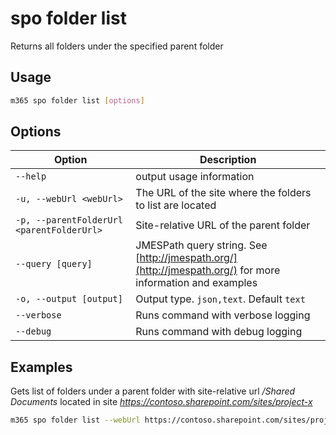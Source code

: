 # spo folder list

Returns all folders under the specified parent folder

## Usage

```sh
m365 spo folder list [options]
```

## Options

Option|Description
------|-----------
`--help`|output usage information
`-u, --webUrl <webUrl>`|The URL of the site where the folders to list are located
`-p, --parentFolderUrl <parentFolderUrl>`|Site-relative URL of the parent folder
`--query [query]`|JMESPath query string. See [http://jmespath.org/](http://jmespath.org/) for more information and examples
`-o, --output [output]`|Output type. `json,text`. Default `text`
`--verbose`|Runs command with verbose logging
`--debug`|Runs command with debug logging

## Examples

Gets list of folders under a parent folder with site-relative url _/Shared Documents_ located in site _https://contoso.sharepoint.com/sites/project-x_

```sh
m365 spo folder list --webUrl https://contoso.sharepoint.com/sites/project-x --parentFolderUrl '/Shared Documents'
```